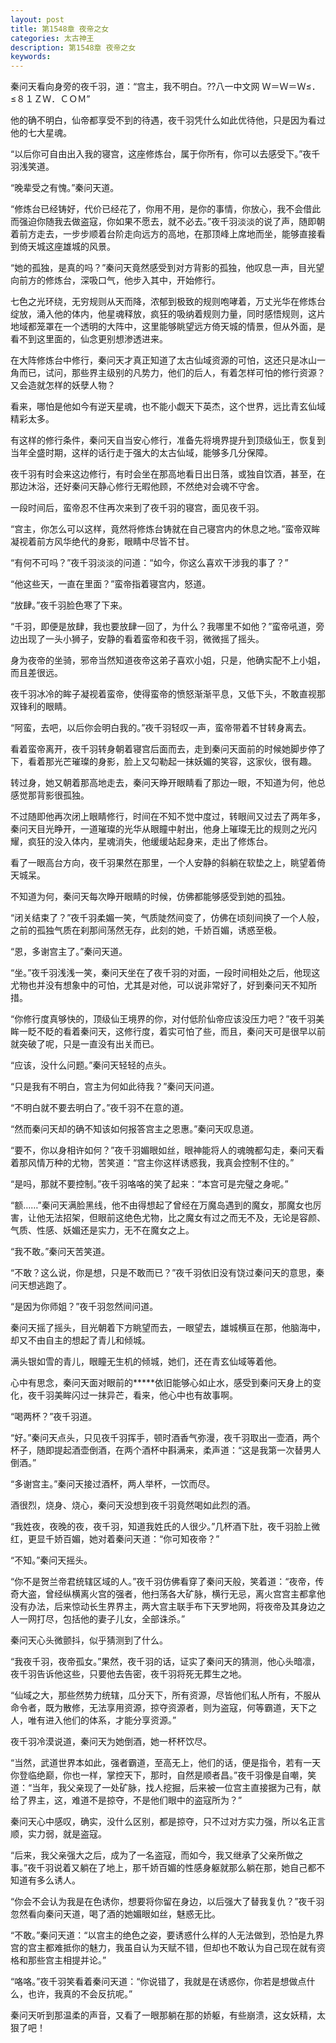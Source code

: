 ```yaml
---
layout: post
title: 第1548章 夜帝之女
categories: 太古神王
description: 第1548章 夜帝之女
keywords:
---
```


秦问天看向身旁的夜千羽，道：“宫主，我不明白。??八一中文网  Ｗ＝Ｗ＝Ｗ≤．≤８１ＺＷ．ＣＯＭ”

他的确不明白，仙帝都享受不到的待遇，夜千羽凭什么如此优待他，只是因为看过他的七大星魂。

“以后你可自由出入我的寝宫，这座修炼台，属于你所有，你可以去感受下。”夜千羽浅笑道。

“晚辈受之有愧。”秦问天道。

“修炼台已经铸好，代价已经花了，你用不用，是你的事情，你放心，我不会借此而强迫你随我去做盗寇，你如果不愿去，就不必去。”夜千羽淡淡的说了声，随即朝着前方走去，一步步顺着台阶走向远方的高地，在那顶峰上席地而坐，能够直接看到倚天城这座雄城的风景。

“她的孤独，是真的吗？”秦问天竟然感受到对方背影的孤独，他叹息一声，目光望向前方的修炼台，深吸口气，他步入其中，开始修行。

七色之光环绕，无穷规则从天而降，浓郁到极致的规则咆哮着，万丈光华在修炼台绽放，涌入他的体内，他星魂释放，疯狂的吸纳着规则力量，同时感悟规则，这片地域都笼罩在一个透明的大阵中，这里能够眺望远方倚天城的情景，但从外面，是看不到这里面的，仙念更别想渗透进来。

在大阵修炼台中修行，秦问天才真正知道了太古仙域资源的可怕，这还只是冰山一角而已，试问，那些界主级别的凡势力，他们的后人，有着怎样可怕的修行资源？又会造就怎样的妖孽人物？

看来，哪怕是他如今有逆天星魂，也不能小觑天下英杰，这个世界，远比青玄仙域精彩太多。

有这样的修行条件，秦问天自当安心修行，准备先将境界提升到顶级仙王，恢复到当年全盛时期，这样的话行走于强大的太古仙域，能够多几分保障。

夜千羽有时会来这边修行，有时会坐在那高地看日出日落，或独自饮酒，甚至，在那边沐浴，还好秦问天静心修行无暇他顾，不然绝对会魂不守舍。

一段时间后，蛮帝忍不住再次来到了夜千羽的寝宫，面见夜千羽。

“宫主，你怎么可以这样，竟然将修炼台铸就在自己寝宫内的休息之地。”蛮帝双眸凝视着前方风华绝代的身影，眼睛中尽皆不甘。

“有何不可吗？”夜千羽淡淡的问道：“如今，你这么喜欢干涉我的事了？”

“他这些天，一直在里面？”蛮帝指着寝宫内，怒道。

“放肆。”夜千羽脸色寒了下来。

“千羽，即便是放肆，我也要放肆一回了，为什么？我哪里不如他？”蛮帝吼道，旁边出现了一头小狮子，安静的看着蛮帝和夜千羽，微微摇了摇头。

身为夜帝的坐骑，邪帝当然知道夜帝这弟子喜欢小姐，只是，他确实配不上小姐，而且差很远。

夜千羽冰冷的眸子凝视着蛮帝，使得蛮帝的愤怒渐渐平息，又低下头，不敢直视那双锋利的眼睛。

“阿蛮，去吧，以后你会明白我的。”夜千羽轻叹一声，蛮帝带着不甘转身离去。

看着蛮帝离开，夜千羽转身朝着寝宫后面而去，走到秦问天面前的时候她脚步停了下，看着那光芒璀璨的身影，脸上又勾勒起一抹妖媚的笑容，这家伙，很有趣。

转过身，她又朝着那高地走去，秦问天睁开眼睛看了那边一眼，不知道为何，他总感觉那背影很孤独。

不过随即他再次闭上眼睛修行，时间在不知不觉中度过，转眼间又过去了两年多，秦问天目光睁开，一道璀璨的光华从眼瞳中射出，他身上璀璨无比的规则之光闪耀，疯狂的没入体内，星魂消失，他缓缓站起身来，走出了修炼台。

看了一眼高台方向，夜千羽果然在那里，一个人安静的斜躺在软垫之上，眺望着倚天城呆。

不知道为何，秦问天每次睁开眼睛的时候，仿佛都能够感受到她的孤独。

“闭关结束了？”夜千羽柔媚一笑，气质陡然间变了，仿佛在顷刻间换了一个人般，之前的孤独气质在刹那间荡然无存，此刻的她，千娇百媚，诱惑至极。

“恩，多谢宫主了。”秦问天道。

“坐。”夜千羽浅浅一笑，秦问天坐在了夜千羽的对面，一段时间相处之后，他现这尤物也并没有想象中的可怕，尤其是对他，可以说非常好了，好到秦问天不知所措。

“你修行度真够快的，顶级仙王境界的你，对付低阶仙帝应该没压力吧？”夜千羽美眸一眨不眨的看着秦问天，这修行度，着实可怕了些，而且，秦问天可是很早以前就突破了呢，只是一直没有出关而已。

“应该，没什么问题。”秦问天轻轻的点头。

“只是我有不明白，宫主为何如此待我？”秦问天问道。

“不明白就不要去明白了。”夜千羽不在意的道。

“然而秦问天却的确不知该如何报答宫主之恩惠。”秦问天叹息道。

“要不，你以身相许如何？”夜千羽媚眼如丝，眼神能将人的魂魄都勾走，秦问天看着那风情万种的尤物，苦笑道：“宫主你这样诱惑我，我真会控制不住的。”

“是吗，那就不要控制。”夜千羽咯咯的笑了起来：“本宫可是完璧之身呢。”

“额……”秦问天满脸黑线，他不由得想起了曾经在万魔岛遇到的魔女，那魔女也厉害，让他无法招架，但眼前这绝色尤物，比之魔女有过之而无不及，无论是容颜、气质、性感、妖媚还是实力，无不在魔女之上。

“我不敢。”秦问天苦笑道。

“不敢？这么说，你是想，只是不敢而已？”夜千羽依旧没有饶过秦问天的意思，秦问天想逃跑了。

“是因为你师姐？”夜千羽忽然间问道。

秦问天摇了摇头，目光朝着下方眺望而去，一眼望去，雄城横亘在那，他脑海中，却又不由自主的想起了青儿和倾城。

满头银如雪的青儿，眼瞳无生机的倾城，她们，还在青玄仙域等着他。

心中有思念，秦问天面对眼前的*****依旧能够心如止水，感受到秦问天身上的变化，夜千羽美眸闪过一抹异芒，看来，他心中也有故事啊。

“喝两杯？”夜千羽道。

“好。”秦问天点头，只见夜千羽挥手，顿时酒香气弥漫，夜千羽取出一壶酒，两个杯子，随即提起酒壶倒酒，在两个酒杯中斟满来，柔声道：“这是我第一次替男人倒酒。”

“多谢宫主。”秦问天接过酒杯，两人举杯，一饮而尽。

酒很烈，烧身、烧心，秦问天没想到夜千羽竟然喝如此烈的酒。

“我姓夜，夜晚的夜，夜千羽，知道我姓氏的人很少。”几杯酒下肚，夜千羽脸上微红，更显千娇百媚，她对着秦问天道：“你可知夜帝？”

“不知。”秦问天摇头。

“你不是贺兰帝君统辖区域的人。”夜千羽仿佛看穿了秦问天般，笑着道：“夜帝，传奇大盗，曾经纵横离火宫的强者，他扫荡各大矿脉，横行无忌，离火宫宫主都拿他没有办法，后来惊动长生界界主，两大宫主联手布下天罗地网，将夜帝及其身边之人一网打尽，包括他的妻子儿女，全部诛杀。”

秦问天心头微颤抖，似乎猜测到了什么。

“我夜千羽，夜帝孤女。”果然，夜千羽的话，证实了秦问天的猜测，他心头暗凛，夜千羽告诉他这些，只要他去告密，夜千羽将死无葬生之地。

“仙域之大，那些然势力统辖，瓜分天下，所有资源，尽皆他们私人所有，不服从命令者，既为散修，无法享用资源，掠夺资源者，则为盗寇，何等霸道，天下之人，唯有进入他们的体系，才能分享资源。”

夜千羽冷漠说道，秦问天为她倒酒，她一杯杯饮尽。

“当然，武道世界本如此，强者霸道，至高无上，他们的话，便是指令，若有一天你登临绝巅，你也一样，掌控天下，那时，自然是顺者昌。”夜千羽像是自嘲，笑道：“当年，我父亲现了一处矿脉，找人挖掘，后来被一位宫主直接据为己有，献给了界主，这，难道不是掠夺，不是他们眼中的盗寇所为？”

秦问天心中感叹，确实，没什么区别，都是掠夺，只不过对方实力强，所以名正言顺，实力弱，就是盗寇。

“后来，我父亲强大之后，成为了一名盗寇，而如今，我又继承了父亲所做之事。”夜千羽说着又躺在了地上，那千娇百媚的性感身躯就那么躺在那，她自己都不知道有多么诱人。

“你会不会认为我是在色诱你，想要将你留在身边，以后强大了替我复仇？”夜千羽忽然看向秦问天道，喝了酒的她媚眼如丝，魅惑无比。

“不敢。”秦问天道：“以宫主的绝色之姿，要诱惑什么样的人无法做到，恐怕是九界宫的宫主都难抵你的魅力，我虽自认为天赋不错，但却也不敢认为自己现在就有资格和那些宫主相提并论。”

“咯咯。”夜千羽笑看着秦问天道：“你说错了，我就是在诱惑你，你若是想做点什么，也许，我真的不会反抗呢。”

秦问天听到那温柔的声音，又看了一眼那躺在那的娇躯，有些崩溃，这女妖精，太狠了吧！
